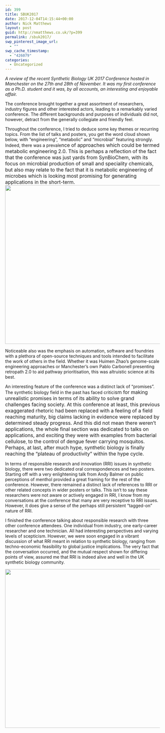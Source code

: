 ```yaml
---
id: 399
title: SBUK2017
date: 2017-12-04T14:15:44+00:00
author: Nick Matthews
layout: post
guid: http://nmatthews.co.uk/?p=399
permalink: /sbuk2017/
swp_pinterest_image_url:
  - ""
swp_cache_timestamp:
  - "426079"
categories:
  - Uncategorized
---
```

_A review of the recent Synthetic Biology UK 2017 Conference hosted in Manchester on the 27th and 28th of November. It was my first conference as a Ph.D. student and it was, by all accounts, an interesting and enjoyable affair._

The conference brought together a great assortment of researchers, industry figures and other interested actors, leading to a remarkably varied conference. The different backgrounds and purposes of individuals did not, however, detract from the generally collegiate and friendly feel.

Throughout the conference, I tried to deduce some key themes or recurring topics. From the list of talks and posters, you get the word cloud shown below, with “engineering”, “metabolic” and “microbial” featuring strongly. Indeed, there was a prevale<span style="font-size: 1rem;">nce of approaches which could be termed metabolic engineering 2.0. This is perhaps a reflection of the fact that the conference was just yards from SynBioChem, with its focus on microbial production of small and speciality chemicals, but also may relate to the fact that it is metabolic engineering of microbes which is looking most promising for generating applications in the short-term.</span><img class="alignnone size-large wp-image-400" style="font-size: 1rem;" src="http://nmatthews.co.uk/wp-content/uploads/2017/12/SynBioTermsMap-1024x768.png" alt="" width="688" height="516" srcset="http://nmatthews.co.uk/wp-content/uploads/2017/12/SynBioTermsMap.png 1024w, http://nmatthews.co.uk/wp-content/uploads/2017/12/SynBioTermsMap-300x225.png 300w, http://nmatthews.co.uk/wp-content/uploads/2017/12/SynBioTermsMap-768x576.png 768w" sizes="(max-width: 688px) 100vw, 688px" />

Noticeable also was the emphasis on automation, software and foundries with a plethora of open-source techniques and tools intended to facilitate the work of others in the field. Whether it was Huimen Zhao’s genome-scale engineering approaches or Manchester’s own Pablo Carbonell presenting retropath 2.0 to aid pathway prioritisation, this was altruistic science at its best.

An interesting feature of the conference was a distinct lack of “promises”. The synthetic biology field in the past has faced critici<span style="font-size: 1rem;">sm for making unrealistic promises in terms of its ability to solve grand challenges facing society. At this conference at least, this previous exaggerated rhetoric had been replaced with a feeling of a field reaching maturity, big claims lacking in evidence were replaced by determined steady progress. And this did not mean there weren’t applications, the whole final section was dedicated to talks on applications, and exciting they were with examples from bacterial cellulose</span>, <span style="font-size: 1rem;">to the control of dengue fever carrying mosquitos. Perhaps, at last, after much hype, synthetic biology is finally reaching the “plateau of productivity” within the hype cycle.</span>

In terms of responsible research and innovation (RRI) issues in synthetic biology, there were two dedicated oral correspondences and two posters. Starting off with a very enlightening talk from Andy Balmer on public perceptions of menthol provided a great framing for the rest of the conference. However, there remained a distinct lack of references to RRI or other related concepts in wider posters or talks. This isn’t to say these researchers were not aware or actively engaged in RRI, I know from my conversations at the conference that many are very receptive to RRI issues. However, it does give a sense of the perhaps still persistent “tagged-on” nature of RRI.

I finished the conference talking about responsible research with three other conference attendees. One individual from industry, one early-career researcher and one technician. All had interesting perspectives and varying levels of scepticism. However, we were soon engaged in a vibrant discussion of what RRI meant in relation to synthetic biology, ranging from techno-economic feasibility to global justice implications. The very fact that the conversation occurred, and the mutual respect shown for differing points of view, assured me that RRI is indeed alive and well in the UK synthetic biology community.

<img class="alignnone size-large wp-image-403" style="font-size: 1rem;" src="http://nmatthews.co.uk/wp-content/uploads/2017/12/IMG_20171128_120400368-1024x768.jpg" alt="" width="688" height="516" srcset="http://nmatthews.co.uk/wp-content/uploads/2017/12/IMG_20171128_120400368-1024x768.jpg 1024w, http://nmatthews.co.uk/wp-content/uploads/2017/12/IMG_20171128_120400368-300x225.jpg 300w, http://nmatthews.co.uk/wp-content/uploads/2017/12/IMG_20171128_120400368-768x576.jpg 768w, http://nmatthews.co.uk/wp-content/uploads/2017/12/IMG_20171128_120400368-1600x1200.jpg 1600w" sizes="(max-width: 688px) 100vw, 688px" />
